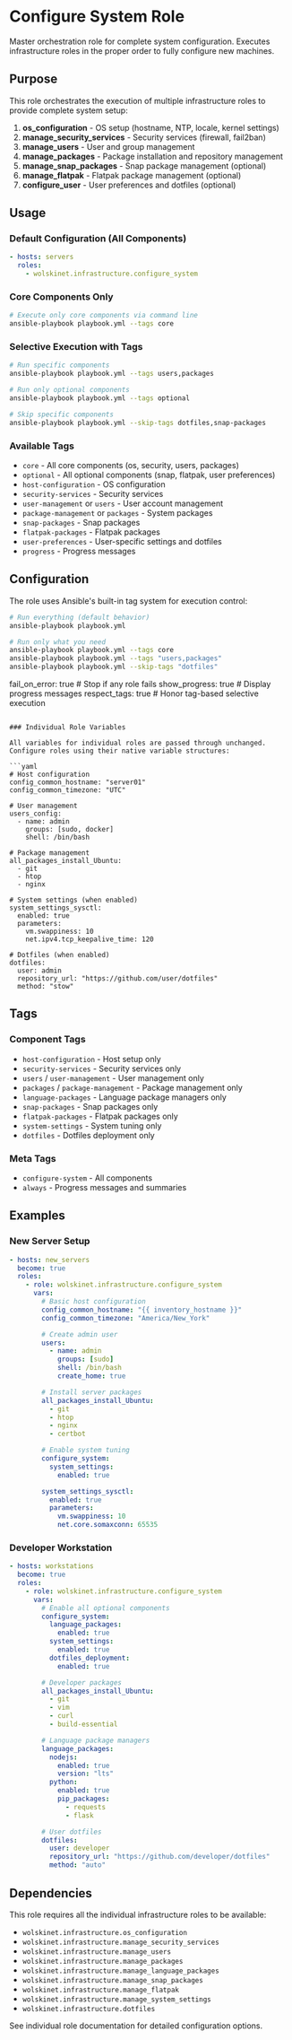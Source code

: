 # Configure System Role

Master orchestration role for complete system configuration. Executes infrastructure roles in the proper order to fully configure new machines.

## Purpose

This role orchestrates the execution of multiple infrastructure roles to provide complete system setup:

1. **os_configuration** - OS setup (hostname, NTP, locale, kernel settings)
2. **manage_security_services** - Security services (firewall, fail2ban)
3. **manage_users** - User and group management
4. **manage_packages** - Package installation and repository management
5. **manage_snap_packages** - Snap package management (optional)
6. **manage_flatpak** - Flatpak package management (optional)
7. **configure_user** - User preferences and dotfiles (optional)

## Usage

### Default Configuration (All Components)
```yaml
- hosts: servers
  roles:
    - wolskinet.infrastructure.configure_system
```

### Core Components Only
```bash
# Execute only core components via command line
ansible-playbook playbook.yml --tags core
```

### Selective Execution with Tags
```bash
# Run specific components
ansible-playbook playbook.yml --tags users,packages

# Run only optional components
ansible-playbook playbook.yml --tags optional

# Skip specific components
ansible-playbook playbook.yml --skip-tags dotfiles,snap-packages
```

### Available Tags
- `core` - All core components (os, security, users, packages)
- `optional` - All optional components (snap, flatpak, user preferences)
- `host-configuration` - OS configuration
- `security-services` - Security services
- `user-management` or `users` - User account management
- `package-management` or `packages` - System packages
- `snap-packages` - Snap packages
- `flatpak-packages` - Flatpak packages
- `user-preferences` - User-specific settings and dotfiles
- `progress` - Progress messages

## Configuration

The role uses Ansible's built-in tag system for execution control:

```bash
# Run everything (default behavior)
ansible-playbook playbook.yml

# Run only what you need
ansible-playbook playbook.yml --tags core
ansible-playbook playbook.yml --tags "users,packages"
ansible-playbook playbook.yml --skip-tags "dotfiles"
```
  fail_on_error: true      # Stop if any role fails
  show_progress: true      # Display progress messages
  respect_tags: true       # Honor tag-based selective execution
```

### Individual Role Variables

All variables for individual roles are passed through unchanged. Configure roles using their native variable structures:

```yaml
# Host configuration
config_common_hostname: "server01"
config_common_timezone: "UTC"

# User management
users_config:
  - name: admin
    groups: [sudo, docker]
    shell: /bin/bash

# Package management
all_packages_install_Ubuntu:
  - git
  - htop
  - nginx

# System settings (when enabled)
system_settings_sysctl:
  enabled: true
  parameters:
    vm.swappiness: 10
    net.ipv4.tcp_keepalive_time: 120

# Dotfiles (when enabled)
dotfiles:
  user: admin
  repository_url: "https://github.com/user/dotfiles"
  method: "stow"
```

## Tags

### Component Tags
- `host-configuration` - Host setup only
- `security-services` - Security services only
- `users` / `user-management` - User management only
- `packages` / `package-management` - Package management only
- `language-packages` - Language package managers only
- `snap-packages` - Snap packages only
- `flatpak-packages` - Flatpak packages only
- `system-settings` - System tuning only
- `dotfiles` - Dotfiles deployment only

### Meta Tags
- `configure-system` - All components
- `always` - Progress messages and summaries

## Examples

### New Server Setup
```yaml
- hosts: new_servers
  become: true
  roles:
    - role: wolskinet.infrastructure.configure_system
      vars:
        # Basic host configuration
        config_common_hostname: "{{ inventory_hostname }}"
        config_common_timezone: "America/New_York"

        # Create admin user
        users:
          - name: admin
            groups: [sudo]
            shell: /bin/bash
            create_home: true

        # Install server packages
        all_packages_install_Ubuntu:
          - git
          - htop
          - nginx
          - certbot

        # Enable system tuning
        configure_system:
          system_settings:
            enabled: true

        system_settings_sysctl:
          enabled: true
          parameters:
            vm.swappiness: 10
            net.core.somaxconn: 65535
```

### Developer Workstation
```yaml
- hosts: workstations
  become: true
  roles:
    - role: wolskinet.infrastructure.configure_system
      vars:
        # Enable all optional components
        configure_system:
          language_packages:
            enabled: true
          system_settings:
            enabled: true
          dotfiles_deployment:
            enabled: true

        # Developer packages
        all_packages_install_Ubuntu:
          - git
          - vim
          - curl
          - build-essential

        # Language package managers
        language_packages:
          nodejs:
            enabled: true
            version: "lts"
          python:
            enabled: true
            pip_packages:
              - requests
              - flask

        # User dotfiles
        dotfiles:
          user: developer
          repository_url: "https://github.com/developer/dotfiles"
          method: "auto"
```

## Dependencies

This role requires all the individual infrastructure roles to be available:
- `wolskinet.infrastructure.os_configuration`
- `wolskinet.infrastructure.manage_security_services`
- `wolskinet.infrastructure.manage_users`
- `wolskinet.infrastructure.manage_packages`
- `wolskinet.infrastructure.manage_language_packages`
- `wolskinet.infrastructure.manage_snap_packages`
- `wolskinet.infrastructure.manage_flatpak`
- `wolskinet.infrastructure.manage_system_settings`
- `wolskinet.infrastructure.dotfiles`

See individual role documentation for detailed configuration options.
